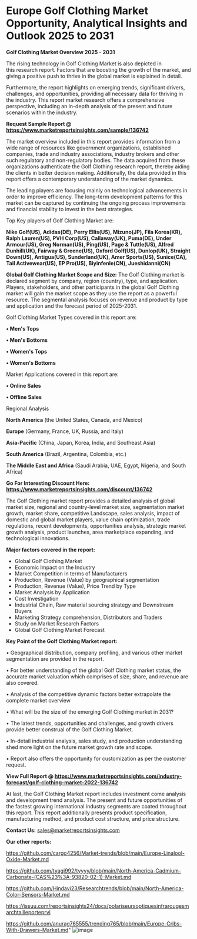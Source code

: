 # Europe Golf Clothing Market Opportunity, Analytical Insights and Outlook 2025 to 2031

<Strong> Golf Clothing Market Overview 2025 - 2031</strong>

The rising technology in Golf Clothing Market is also depicted in this research report. Factors that are boosting the growth of the market, and giving a positive push to thrive in the global market is explained in detail.

Furthermore, the report highlights on emerging trends, significant drivers, challenges, and opportunities, providing all necessary data for thriving in the industry. This report market research offers a comprehensive perspective, including an in-depth analysis of the present and future scenarios within the industry.

<strong>Request Sample Report @ <a href=https://www.marketreportsinsights.com/sample/136742>https://www.marketreportsinsights.com/sample/136742</a></strong>

The market overview included in this report provides information from a wide range of resources like government organizations, established companies, trade and industry associations, industry brokers and other such regulatory and non-regulatory bodies. The data acquired from these organizations authenticate the Golf Clothing research report, thereby aiding the clients in better decision making. Additionally, the data provided in this report offers a contemporary understanding of the market dynamics.

The leading players are focusing mainly on technological advancements in order to improve efficiency. The long-term development patterns for this market can be captured by continuing the ongoing process improvements and financial stability to invest in the best strategies.

Top Key players of Golf Clothing Market are:

<strong>Nike Golf(US), Adidas(DE), Perry Ellis(US), Mizuno(JP), Fila Korea(KR), Ralph Lauren(US), PVH Corp(US), Callaway(UK), Puma(DE), Under Armour(US), Greg Norman(US), Ping(US), Page & Tuttle(US), Alfred Dunhill(UK), Fairway & Greene(US), Oxford Golf(US), Dunlop(UK), Straight Down(US), Antigua(US), Sunderland(UK), Amer Sports(US), Sunice(CA), Tail Activewear(US), EP Pro(US), Biyinfenle(CN), Jueshidanni(CN)</strong>

<strong><b>Global Golf Clothing Market Scope and Size:</b></strong>
The Golf Clothing market is declared segment by company, region (country), type, and application. Players, stakeholders, and other participants in the global Golf Clothing market will gain the market scope as they use the report as a powerful resource. The segmental analysis focuses on revenue and product by type and application and the forecast period of 2025-2031.

Golf Clothing Market Types covered in this report are:

<strong>• Men's Tops

• Men's Bottoms

• Women's Tops

• Women's Bottoms</strong>

Market Applications covered in this report are:

<strong>• Online Sales

• Offline Sales</strong> 

Regional Analysis

<strong>North America</strong> (the United States, Canada, and Mexico)

<strong>Europe</strong> (Germany, France, UK, Russia, and Italy)

<strong>Asia-Pacific</strong> (China, Japan, Korea, India, and Southeast Asia)

<strong>South America</strong> (Brazil, Argentina, Colombia, etc.)

<strong>The Middle East and Africa</strong> (Saudi Arabia, UAE, Egypt, Nigeria, and South Africa)

<strong>Go For Interesting Discount Here: <a href=https://www.marketreportsinsights.com/discount/136742>https://www.marketreportsinsights.com/discount/136742</a></strong>

The Golf Clothing market report provides a detailed analysis of global market size, regional and country-level market size, segmentation market growth, market share, competitive Landscape, sales analysis, impact of domestic and global market players, value chain optimization, trade regulations, recent developments, opportunities analysis, strategic market growth analysis, product launches, area marketplace expanding, and technological innovations.

<strong><b>Major factors covered in the report:</b></strong>
<ul>
  <li>Global Golf Clothing Market </li>
  <li>Economic Impact on the Industry</li>
  <li>Market Competition in terms of Manufacturers</li>
  <li>Production, Revenue (Value) by geographical segmentation</li>
  <li>Production, Revenue (Value), Price Trend by Type</li>
  <li>Market Analysis by Application</li>
  <li>Cost Investigation</li>
  <li>Industrial Chain, Raw material sourcing strategy and Downstream Buyers</li>
  <li>Marketing Strategy comprehension, Distributors and Traders</li>
  <li>Study on Market Research Factors</li>
  <li>Global Golf Clothing Market Forecast</li>
</ul>

<strong><b>Key Point of the Golf Clothing Market report:</b></strong>

• Geographical distribution, company profiling, and various other market segmentation are provided in the report.

• For better understanding of the global Golf Clothing market status, the accurate market valuation which comprises of size, share, and revenue are also covered.

• Analysis of the competitive dynamic factors better extrapolate the complete market overview

• What will be the size of the emerging Golf Clothing market in 2031?

• The latest trends, opportunities and challenges, and growth drivers provide better construal of the Golf Clothing Market.

• In-detail industrial analysis, sales study, and production understanding shed more light on the future market growth rate and scope.

• Report also offers the opportunity for customization as per the customer request.

<strong><b>View Full Report @ <a href=https://www.marketreportsinsights.com/industry-forecast/golf-clothing-market-2022-136742>https://www.marketreportsinsights.com/industry-forecast/golf-clothing-market-2022-136742</a></b></strong>


At last, the Golf Clothing Market report includes investment come analysis and development trend analysis. The present and future opportunities of the fastest growing international industry segments are coated throughout this report. This report additionally presents product specification, manufacturing method, and product cost structure, and price structure.

<strong>Contact Us:</strong>
sales@marketreportsinsights.com

<strong>Our other reports:</strong>

<a href=https://github.com/cargo4256/Market-trends/blob/main/Europe-Linalool-Oxide-Market.md>https://github.com/cargo4256/Market-trends/blob/main/Europe-Linalool-Oxide-Market.md</a>

<a href=https://github.com/tyagi992/tyyyy/blob/main/North-America-Cadmium-Carbonate-(CAS%23%3A-93820-02-1)-Market.md>https://github.com/tyagi992/tyyyy/blob/main/North-America-Cadmium-Carbonate-(CAS%23%3A-93820-02-1)-Market.md</a>

<a href=https://github.com/Hindavi23/Researchtrends/blob/main/North-America-Color-Sensors-Market.md>https://github.com/Hindavi23/Researchtrends/blob/main/North-America-Color-Sensors-Market.md</a>

<a href=https://issuu.com/reportsinsights24/docs/polariseursoptiquesinfrarougesmarchtailleporteprvi>https://issuu.com/reportsinsights24/docs/polariseursoptiquesinfrarougesmarchtailleporteprvi</a>

<a href=https://github.com/anurag765555/trending765/blob/main/Europe-Cribs-With-Drawers-Market.md>https://github.com/anurag765555/trending765/blob/main/Europe-Cribs-With-Drawers-Market.md</a>"
![image](https://github.com/user-attachments/assets/3235460f-c6cc-4797-8521-c1987242bd35)

